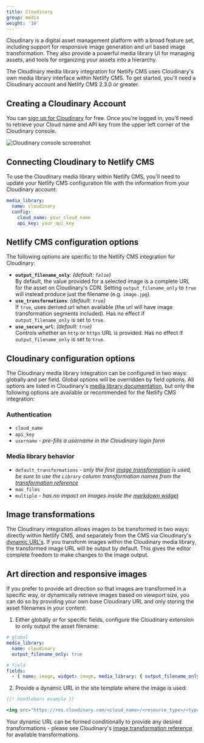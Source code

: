 ```yaml
---
title: Cloudinary
group: media
weight: '10'
---
```

Cloudinary is a digital asset management platform with a broad feature set, including support for responsive image generation and url based image transformation. They also provide a powerful media library UI for managing assets, and tools for organizing your assets into a hierarchy.

The Cloudinary media library integration for Netlify CMS uses Cloudinary's own media library interface within Netlify CMS. To get started, you'll need a Cloudinary account and Netlify CMS 2.3.0 or greater.

## Creating a Cloudinary Account

You can [sign up for Cloudinary](https://cloudinary.com/users/register/free) for free. Once you're logged in, you'll need to retrieve your Cloud name and API key from the upper left corner of the Cloudinary console.

![Cloudinary console screenshot](/img/cloudinary-console-details.png)

## Connecting Cloudinary to Netlify CMS

To use the Cloudinary media library within Netlify CMS, you'll need to update your Netlify CMS configuration file with the information from your Cloudinary account:

```yml
media_library:
  name: cloudinary
  config:
    cloud_name: your_cloud_name
    api_key: your_api_key
```

## Netlify CMS configuration options

The following options are specific to the Netlify CMS integration for Cloudinary:

* **`output_filename_only`**: _(default: `false`)_\
  By default, the value provided for a selected image is a complete URL for the asset on Cloudinary's CDN. Setting `output_filename_only` to `true` will instead produce just the filename (e.g. `image.jpg`).
* **`use_transformations`**: _(default: `true`)_\
  If `true`, uses derived url when available (the url will have image transformation segments included). Has no effect if `output_filename_only` is set to `true`.
* **`use_secure_url`**: _(default: `true`)_\
  Controls whether an `http` or `https` URL is provided. Has no effect if `output_filename_only` is set to `true`.

## Cloudinary configuration options

The Cloudinary media library integration can be configured in two ways: globally and per field. Global options will be overridden by field options. All options are listed in Cloudinary's [media library documentation](https://cloudinary.com/documentation/media_library_widget#3_set_the_configuration_options), but only the following options are available or recommended for the Netlify CMS integration:

### Authentication

* `cloud_name`
* `api_key`
* `username` _\- pre-fills a username in the Cloudinary login form_

### Media library behavior

* `default_transformations` _\- only the first [image transformation](#image-transformations) is used, be sure to use the `Library` column transformation names from the_ [_transformation reference_]("https://cloudinary.com/documentation/image_transformation_reference")
* `max_files`
* `multiple` _\- has no impact on images inside the [markdown widget](/docs/widgets/#markdown)_

## Image transformations

The Cloudinary integration allows images to be transformed in two ways: directly within Netlify CMS, and separately from the CMS via Cloudinary's [dynamic URL's](https://cloudinary.com/documentation/image_transformations#delivering_media_assets_using_dynamic_urls). If you transform images within the Cloudinary media library, the transformed image URL will be output by default. This gives the editor complete freedom to make changes to the image output.

## Art direction and responsive images

If you prefer to provide art direction so that images are transformed in a specific way, or dynamically retrieve images based on viewport size, you can do so by providing your own base Cloudinary URL and only storing the asset filenames in your content:

1. Either globally or for specific fields, configure the Cloudinary extension to only output the asset filename:

```yml
# global
media_library:
  name: cloudinary
  output_filename_only: true

# field
fields:
  - { name: image, widget: image, media_library: { output_filename_only: true } }
```

2. Provide a dynamic URL in the site template where the image is used:

```hbs
{{! handlebars example }}

<img src="https://res.cloudinary.com/<cloud_name>/<resource_type>/<type>/<version>/<transformations>/{{image}}"/>
```

Your dynamic URL can be formed conditionally to provide any desired transformations - please see Cloudinary's [image transformation reference](https://cloudinary.com/documentation/image_transformation_reference) for available transformations.
